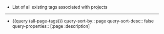- List of all existing tags associated with projects
- ---
- {{query (all-page-tags)}}
  query-sort-by:: page
  query-sort-desc:: false
  query-properties:: [:page :description]